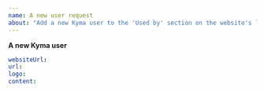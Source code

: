 ```yaml
---
name: A new user request
about: "Add a new Kyma user to the 'Used by' section on the website's landing page"
---
```


<!-- 
Thank you for your contribution. Before you submit the issue read the body of second point of [Add a new Kyma user](https://github.com/kyma-project/website/blob/master/docs/add-user.md) guideline.
-->

**A new Kyma user**

``` yaml
websiteUrl:
url:
logo: 
content:
```

<!-- 
If you want provide logo with issue, please paste it here
-->
